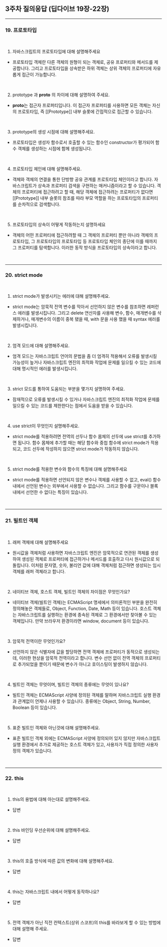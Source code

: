 ## 3주차 질의응답 (딥다이브 19장-22장)

---

### 19. 프로토타입

<br>

1. 자바스크립트의 프로토타입에 대해 설명해주세요

- 프로토타입 객체란 다른 객체의 원형이 되는 객체로, 공유 프로퍼티와 메서드를 제공합니다. 그리고 프로토타입을 상속받은 하위 객체는 상위 객체의 프로퍼티에 자유롭게 접근이 가능합니다.

<br>

2. prototype 과 **proto** 의 차이에 대해 설명하여 주세요.

- **proto**는 접근자 프로퍼티입니다. 이 접근자 프로퍼티를 사용하면 모든 객체는 자신의 프로토타입, 즉 [[Prototype]] 내부 슬롯에 간접적으로 접근할 수 있습니다.

<br>

3. prototype의 생성 시점에 대해 설명해주세요.

- 프로토타입은 생성자 함수로서 호출할 수 있는 함수인 constructor가 평가되어 함수 객체를 생성하는 시점에 함께 생성됩니다.

<br>

4. 프로토타입 체인에 대해 설명해주세요.

- 객체와 객체의 연결을 통한 단방향 공유 관계를 프로토타입 체인이라고 합니다. 자바스크립트가 상속과 프로퍼티 검색을 구현하는 매커니즘이라고 할 수 있습니다. 객체의 프로퍼티에 접근하려고 할 때, 해당 객체에 접근하려는 프로퍼티가 없다면 [[Prototype]] 내부 슬롯의 참조를 따라 부모 역할을 하는 프로토타입의 프로퍼티를 순차적으로 검색합니다.

<br>

5. 프로토타입의 상속이 어떻게 작동하는지 설명하세요

- 객체의 어떤 프로퍼티에 접근하려할 때 그 객체의 프로퍼티 뿐만 아니라 객체의 프로토타입, 그 프로토타입의 프로토타입 등 프로토타입 체인의 종단에 이를 때까지 그 프로퍼티를 탐색합니다. 이러한 동작 방식을 프로토타입의 상속이라고 합니다.

<br>

---

### 20. strict mode

<br>

1. strict mode가 발생시키는 에러에 대해 설명해주세요.

- strict mode는 암묵적 전역 변수를 막아서 선언하지 않은 변수를 참조하면 레퍼런스 에러를 발생시킵니다. 그리고 delete 연산자를 사용해 변수, 함수, 매개변수를 삭제하거나, 매개변수의 이름이 중복 됐을 때, with 문을 사용 했을 때 syntax 에러를 발생시킵니다.

<br>

2. 엄격 모드에 대해 설명해주세요.

- 엄격 모드는 자바스크립트 언어의 문법을 좀 더 엄격히 적용해서 오류를 발생시킬 가능성이 높거나 자바스크립트 엔진의 최적화 작업에 문제를 일으킬 수 있는 코드에 대해 명시적인 에러를 발생시킵니다.

<br>

3. strict 모드를 통하여 도움되는 부분을 몇가지 설명하여 주세요.

- 잠재적으로 오류를 발생시킬 수 있거나 자바스크립트 엔진의 최적화 작업에 문제를 일으킬 수 있는 코드를 제한한다는 점에서 도움을 받을 수 있습니다.

<br>

4. use strict이 무엇인지 설명해주세요.

- strict mode를 적용하려면 전역의 선두나 함수 몸체의 선두에 use strict를 추가하면 됩니다. 함수 몸체에 추가할 때는 해당 함수와 중첩 함수에 strict mode가 적용되고, 코드 선두에 작성하지 않으면 strict mode가 작동하지 않습니다.

<br>

5. strict mode를 적용한 변수와 함수의 특징에 대해 설명해주세요

- strict mode를 적용하면 선언되지 않은 변수나 객체를 사용할 수 없고, eval() 함수 내에서 선언된 변수는 외부에서 사용할 수 없습니다. 그리고 함수를 구문이나 블록 내에서 선언한 수 없다는 특징이 있습니다.

<br>

---

### 21. 빌트인 객체

<br>

1. 래퍼 객체에 대해 설명해주세요

- 원시값을 객체처럼 사용하면 자바스크립트 엔진은 암묵적으로 연관된 객체를 생성하여 생성된 객체로 프로퍼티에 접근하거나 메서드를 호출하고 다시 원시값으로 되돌립니다. 이처럼 문자열, 숫자, 불리언 값에 대해 객체처럼 접근하면 생성되는 임시 객체를 래퍼 객체라고 합니다.

<br>

2. 네이티브 객체, 호스트 객체, 빌트인 객체의 차이점은 무엇인가요?

- 네이티브 객체(빌트인 객체)는 ECMAScript 명세에서 의미론적인 부분을 완전히 정의해놓은 객체들로, Object, Function, Date, Math 등이 있습니다. 호스트 객체는 자바스크립트를 실행하는 환경에 종속된 객체로 그 환경에서만 찾아볼 수 있는 객체입니다. 만약 브라우저 환경이라면 window, document 등이 있습니다.

<br>

3. 암묵적 전역이란 무엇인가요?

- 선언하지 않은 식별자에 값을 할당하면 전역 객체에 프로퍼티가 동적으로 생성되는데, 이러한 현상을 암묵적 전역이라고 합니다. 변수 선언 없이 전역 객체의 프로퍼티로 추가되었을 뿐이기 때문에 변수가 아니고 호이스팅이 발생하지 않습니다.

<br>

4. 빌트인 객체는 무엇이며, 빌트인 객체의 종류에는 무엇이 있나요?

- 빌트인 객체는 ECMAScript 사양에 정의된 객체를 말하며 자바스크립트 실행 환경과 관계없이 언제나 사용할 수 있습니다. 종류에는 Object, String, Number, Boolean 등이 있습니다.

<br>

5. 표준 빌트인 객체와 아닌것에 대해 설명해주세요.

- 표준 빌트인 객체 외에는 ECMAScript 사양에 정의되어 있지 않지만 자바스크립트 실행 환경에서 추가로 제공하는 호스트 객체가 있고, 사용자가 직접 정의한 사용자 정의 객체가 있습니다.

<br>

---

### 22. this

<br>

1. this의 용법에 대해 아는대로 설명해주세요.

- 답변

<br>

2. this 바인딩 우선순위에 대해 설명해주세요.

- 답변

<br>

3. this의 호출 방식에 따른 값의 변화에 대해 설명해주세요.

- 답변

<br>

4. this는 자바스크립트 내에서 어떻게 동작하나요?

- 답변

<br>

5. 전역 객체가 아닌 직전 컨텍스트(상위 스코프)의 this를 바라보게 할 수 있는 방법에 대해 설명해 주세요.

- 답변
